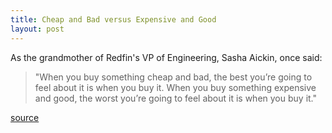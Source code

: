 ```yaml
---
title: Cheap and Bad versus Expensive and Good
layout: post
---
```


As the grandmother of Redfin's VP of Engineering, Sasha Aickin, once said:

> "When you buy something cheap and bad, the best you’re going to feel about it is when you buy it. When you buy something expensive and good, the worst you’re going to feel about it is when you buy it."

[source](https://www.redfin.com/news/groupons_success_disaster/)
